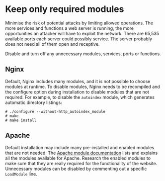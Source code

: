 # Keep only required modules

Minimise the risk of potential attacks by limiting allowed operations. The more services and functions a web server is running, the more opportunities an attacker will have to exploit the network. There are 65,535 available ports each server could possibly service. The server probably does not need all of them open and receptive. 

Disable and turn off any unnecessary modules, services, ports or functions. 

## Nginx

Default, Nginx includes many modules, and it is not possible to choose modules at runtime. To disable modules, Nginx needs to be recompiled and the configure option during installation to disable modules that are not required. For example, to disable the `autoindex` module, which generates automatic directory listings:

    # ./configure --without-http_autoindex_module
    # make
    # make install

## Apache

Default installation may include many pre-installed and enabled modules that are not needed. The [Apache module documentation](https://httpd.apache.org/docs/2.4/mod/) lists and explains all the modules available for Apache. Research the enabled modules to make sure that they are really required for the functionality of the website. Unnecessary modules can be disabled by commenting out a specific `LoadModule` line.
